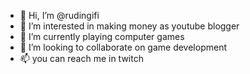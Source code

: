 - 👋 Hi, I’m @rudingifi
- 👀 I’m interested in making money as youtube blogger
- 🌱 I’m currently playing computer games
- 💞️ I’m looking to collaborate on game development
- 📫 you can reach me in twitch

<!---
rudingifi/rudingifi is a ✨ special ✨ repository because its `README.md` (this file) appears on your GitHub profile.
You can click the Preview link to take a look at your changes.
--->
